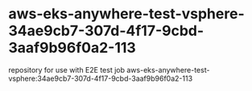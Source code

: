 # aws-eks-anywhere-test-vsphere-34ae9cb7-307d-4f17-9cbd-3aaf9b96f0a2-113
repository for use with E2E test job aws-eks-anywhere-test-vsphere:34ae9cb7-307d-4f17-9cbd-3aaf9b96f0a2-113
